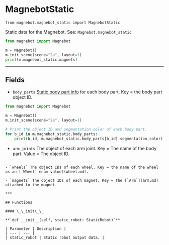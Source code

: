 # MagnebotStatic

`from magnebot.magnebot_static import MagnebotStatic`

Static data for the Magnebot. See: `Magnebot.magnebot_static`

```python
from magnebot import Magnebot

m = Magnebot()
m.init_scene(scene="2a", layout=1)
print(m.magnebot_static.magnets)
```

***

## Fields

- `body_parts` [Static body part info](body_part_static.md) for each body part. Key = the body part object ID.

```python
from magnebot import Magnebot

m = Magnebot()
m.init_scene(scene="2a", layout=1)

# Print the object ID and segmentation color of each body part.
for b_id in m.magnebot_static.body_parts:
    print(b_id, m.magnebot_static.body_parts[b_id].segmentation_color)
```

- `arm_joints` The object of each arm joint. Key = The name of the body part. Value = The object ID.
```

- `wheels` The object IDs of each wheel. Key = the name of the wheel as an [`Wheel` enum value](wheel.md).

- `magnets` The object IDs of each magnet. Key = the [`Arm`](arm.md) attached to the magnet.

***

## Functions

#### \_\_init\_\_

**`def __init__(self, static_robot: StaticRobot)`**

| Parameter | Description |
| --- | --- |
| static_robot | Static robot output data. |

